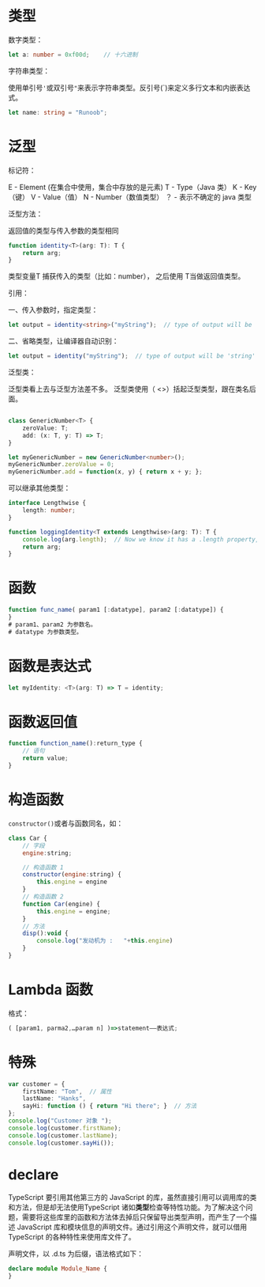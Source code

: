 # 类型

数字类型：

```typescript
let a: number = 0xf00d;    // 十六进制 
```

字符串类型：

使用单引号`'`或双引号`"`来表示字符串类型。反引号(`)来定义多行文本和内嵌表达式。

```typescript
let name: string = "Runoob";
```

# 泛型

标记符：

E - Element (在集合中使用，集合中存放的是元素)
T - Type（Java 类）
K - Key（键）
V - Value（值）
N - Number（数值类型）
？ - 表示不确定的 java 类型  

泛型方法：

返回值的类型与传入参数的类型相同

```typescript
function identity<T>(arg: T): T {
    return arg;
}
```

类型变量T 捕获传入的类型（比如：number）， 之后使用 T当做返回值类型。

引用：

一、传入参数时，指定类型：

```typescript
let output = identity<string>("myString");  // type of output will be 'string'
```

二、省略类型，让编译器自动识别：

```typescript
let output = identity("myString");  // type of output will be 'string'
```

泛型类：

泛型类看上去与泛型方法差不多。 泛型类使用（ <>）括起泛型类型，跟在类名后面。

```typescript

class GenericNumber<T> {
    zeroValue: T;
    add: (x: T, y: T) => T;
}

let myGenericNumber = new GenericNumber<number>();
myGenericNumber.zeroValue = 0;
myGenericNumber.add = function(x, y) { return x + y; };
```

可以继承其他类型：

```typescript
interface Lengthwise {
    length: number;
}

function loggingIdentity<T extends Lengthwise>(arg: T): T {
    console.log(arg.length);  // Now we know it has a .length property, so no more error
    return arg;
}
```

# 函数

```typescript
function func_name( param1 [:datatype], param2 [:datatype]) {   
}
# param1、param2 为参数名。
# datatype 为参数类型。
```

# 函数是表达式

```typescript
let myIdentity: <T>(arg: T) => T = identity;  
```

# 函数返回值

```typescript
function function_name():return_type { 
    // 语句
    return value; 
}
```

# 构造函数

`constructor()`或者与函数同名，如：

```javascript
class Car {
    // 字段
    engine:string;

    // 构造函数 1
    constructor(engine:string) {
        this.engine = engine
    }
    // 构造函数 2
    function Car(engine) {
        this.engine = engine;
    }
    // 方法
    disp():void {
        console.log("发动机为 :   "+this.engine)
    }
}
```

# Lambda 函数

格式：

```typescript
( [param1, parma2,…param n] )=>statement——表达式;
```

# 特殊

```typescript
var customer = {
    firstName: "Tom",  // 属性
    lastName: "Hanks",
    sayHi: function () { return "Hi there"; }  // 方法
};
console.log("Customer 对象 ");
console.log(customer.firstName);
console.log(customer.lastName);
console.log(customer.sayHi());
```

# declare

TypeScript 要引用其他第三方的 JavaScript 的库，虽然直接引用可以调用库的类和方法，但是却无法使用TypeScript 
诸如**类型**检查等特性功能。为了解决这个问题，需要将这些库里的函数和方法体去掉后只保留导出类型声明，而产生了一个描述 JavaScript 
库和模块信息的声明文件。通过引用这个声明文件，就可以借用 TypeScript 的各种特性来使用库文件了。

声明文件，以 .d.ts 为后缀，语法格式如下：

```ts
declare module Module_Name {
}
```
